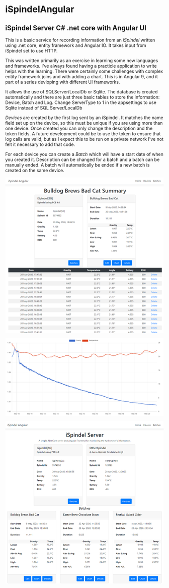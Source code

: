 ﻿# iSpindelAngular
## iSpindel Server C# .net core with Angular UI

This is a basic service for recording information from an *iSpindel* written using .net core, entity framework and Angular IO.
It takes input from iSpindel set to use HTTP.

This was written primarily as an exercise in learning some new languages and frameworks.
I've always found having a practicle application to write helps with the learning.
There were certainly some challenges with complex entity framework joins and with adding a chart.
This is in Angular 9, and it part of a series devloping with different UI frameworks.

It allows the use of SQLServer/LocalDb or Sqlite.
The database is created automatically and there are just three basic tables to store the information: Device, Batch and Log.
Change ServerType to 1 in the appsettings to use Sqlite instead of SQL Server/LocalDb

*Devices* are created by the first log sent by an iSpindel.
It matches the name field set up on the device, so this must be unique if you are using more than one device.
Once created you can only change the description and the token fields.
A future development could be to use the token to ensure that log calls are valid,
but as I expect this to be run on a private network I've not felt it necessary to add that code.

For each device you can create a *Batch* which will have a start date of when you created it.
Description can be changed for a batch and a batch can be manually ended.
A batch will automatically be ended if a new batch is created on the same device.

 ![Batch Detail Image](wwwroot/Images/ExampleBatchDetail.png)
 
 ![Batch Detail Image](wwwroot/Images/ExampleBatchChart.png)
 
 ![Home Page Image](wwwroot/Images/ExampleHomePage.png)
